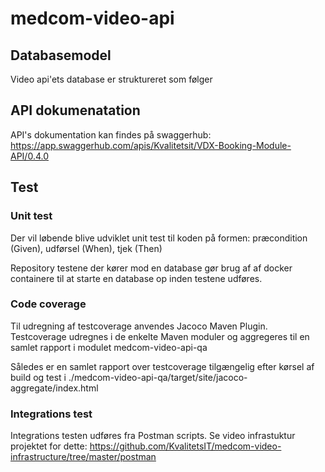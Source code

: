 # medcom-video-api
## Databasemodel 
Video api'ets database er struktureret som følger

## API dokumenatation
API's dokumentation kan findes på swaggerhub:
https://app.swaggerhub.com/apis/Kvalitetsit/VDX-Booking-Module-API/0.4.0

## Test
### Unit test
Der vil løbende blive udviklet unit test til koden på formen: præcondition (Given), udførsel (When), tjek (Then)

Repository testene der kører mod en database gør brug af af docker containere til at starte en database op inden testene udføres.

### Code coverage
Til udregning af testcoverage anvendes Jacoco Maven Plugin. Testcoverage udregnes i de enkelte Maven moduler og aggregeres til en samlet rapport i modulet medcom-video-api-qa

Således er en samlet rapport over testcoverage tilgængelig efter kørsel af build og test i
./medcom-video-api-qa/target/site/jacoco-aggregate/index.html

### Integrations test
Integrations testen udføres fra Postman scripts. Se video infrastuktur projektet for dette:
https://github.com/KvalitetsIT/medcom-video-infrastructure/tree/master/postman
